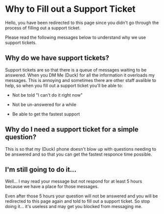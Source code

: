 # Why to Fill out a Support Ticket

Hello, you have been redirected to this page since you didn't go through the process of filling out a support ticket.

Please read the following messages below to understand why we use support tickets.

## Why do we have support tickets?

Support tickets are so that there is a queue of messages waiting to be answered. When you DM Me (Duck) for all the information it overloads my messages.
This is annoying and sometimes there are other staff avalible to help, so when you fill out a support ticket you'll be able to:

- Not be told "I can't do it right now"

- Not be un-answered for a while

- Be able to get the fastest support

## Why do I need a support ticket for a simple question?

This is so that my (Duck) phone doesn't blow up with questions needing to be answered and so that you can get the fastest responce time possible.

## I'm still going to do it...

Well... I may read your message but not respond for at least 5 hours because we have a place for those messages.

Even after those 5 hours your question will not be answered and you will be redirected to this page again and told to fill out a support ticket.
So stop doing it... it's useless and may get you blocked from messaging me.

